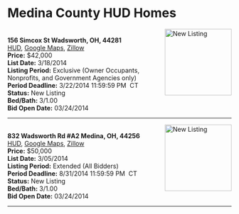 # Medina County HUD Homes

[<img alt="New Listing" src="https://www.hudhomestore.com/pages/ImageShow.aspx?Case=412-581579" align="right" style="height:150px;">](http://www.hudhomestore.com/Listing/PropertyDetails.aspx?caseNumber=412-581579)  
**156 Simcox St Wadsworth, OH, 44281**  
[HUD](http://www.hudhomestore.com/Listing/PropertyDetails.aspx?caseNumber=412-581579), [Google Maps](http://maps.google.com/maps?q=156+Simcox+St+Wadsworth%2C+OH%2C+44281), [Zillow](http://www.zillow.com/homes/156+Simcox+St+Wadsworth%2C+OH%2C+44281/)  
**Price:** $42,000  
**List Date:** 3/18/2014  
**Listing Period:** Exclusive (Owner Occupants, Nonprofits, and Government Agencies only)  
**Period Deadline:** 3/22/2014 11:59:59 PM  CT  
**Status:** New Listing  
**Bed/Bath:** 3/1.00  
**Bid Open Date:** 03/24/2014

***

[<img alt="New Listing" src="https://www.hudhomestore.com/pages/ImageShow.aspx?Case=412-632948" align="right" style="height:150px;">](http://www.hudhomestore.com/Listing/PropertyDetails.aspx?caseNumber=412-632948)  
**832 Wadsworth Rd #A2 Medina, OH, 44256**  
[HUD](http://www.hudhomestore.com/Listing/PropertyDetails.aspx?caseNumber=412-632948), [Google Maps](http://maps.google.com/maps?q=832+Wadsworth+Rd+%23A2+Medina%2C+OH%2C+44256), [Zillow](http://www.zillow.com/homes/832+Wadsworth+Rd+%23A2+Medina%2C+OH%2C+44256/)  
**Price:** $50,000  
**List Date:** 3/05/2014  
**Listing Period:** Extended (All Bidders)  
**Period Deadline:** 8/31/2014 11:59:59 PM  CT  
**Status:** New Listing  
**Bed/Bath:** 3/1.00  
**Bid Open Date:** 03/24/2014

***

